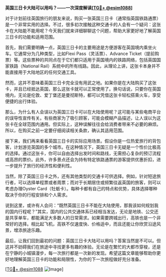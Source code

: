 **英国三日卡大陆可以用吗？——一次深度解读[[TG💪+ @esim1088](https://t.me/s/esim1088)]**

对于计划前往英国旅行的朋友来说，购买一张英国三日卡（通常指英国铁路通票）是一个非常实用的选择。不过，很多初次接触这种交通卡的人会有一个疑问：这张卡在大陆能不能用呢？今天我们就来详细聊聊这个问题，帮助大家更好地了解英国三日卡的功能和适用范围。

首先，我们需要明确一点，英国三日卡的主要用途是方便游客在英国境内乘坐火车。它通常分为几种类型，比如Flexi Pass（灵活票）、Advance Ticket（提前购票）等。这些票种的共同点在于它们都只适用于英国境内的铁路网络，包括英国国家铁路（National Rail）系统中的所有线路。因此，从理论上讲，这张卡本身并不能直接用于大陆地区的任何交通工具。

然而，这并不意味着英国三日卡完全没有用武之地。如果你是在大陆购买了这张卡，并且已经抵达英国，那么这张卡就可以正常使用了。换句话说，只要你在英国境内，无论是伦敦、爱丁堡还是曼彻斯特，都可以凭借这张卡轻松搭乘火车，享受便捷的出行体验。

那么，为什么有人会误以为英国三日卡可以在大陆使用呢？这可能与某些电商平台的误导性宣传有关。有些商家为了吸引顾客，可能会模糊产品描述，让人误以为这张卡在全球范围内通用。但实际上，这种误解往往会给消费者带来不必要的麻烦。所以，在购买之前一定要仔细阅读相关条款，确认其适用范围。

接下来，我们再来看看英国三日卡的实际应用场景。假设你是一位热爱旅行的背包客，计划游览英国的多个城市。在这种情况下，英国三日卡无疑是一个性价比极高的选择。通过这张卡，你可以自由选择出发时间和路线，无需担心复杂的预订流程或高昂的票价。此外，许多景点还会为持有特定铁路通票的游客提供优惠折扣，进一步提升了旅行的经济性和便利性。

当然，除了英国三日卡之外，还有其他类型的交通卡可供选择。例如，针对短途旅行者，可以选择单程票或者周票；而对于长期居住或频繁往返英国的旅客，则可以考虑办理Oyster Card（牡蛎卡）。每种卡都有自己的特点和优势，具体选择哪种取决于你的行程安排和个人需求。

说到这里，或许有人会问：“既然英国三日卡不能在大陆使用，那我该如何规划我的国内行程呢？”其实，国内的公共交通体系已经相当发达，无论是地铁、公交还是共享单车，都能满足大多数人的日常需求。如果需要跨城出行，高铁也是一个非常好的选择。相比起飞机，高铁不仅速度快、价格适中，而且还能让你欣赏沿途风景，增添旅途乐趣。

最后，让我们回到最初的问题：英国三日卡大陆可以用吗？答案当然是不可以。但这并不妨碍我们在旅途中寻找更多有趣的体验。无论是在繁忙的大都市穿梭，还是在宁静的小城镇漫步，每一次旅行都是一次新的发现。希望这篇文章能够帮助你更好地理解英国三日卡的功能和局限性，为你的下一次旅程做好充分准备。

[[TG💪+ @esim1088](https://t.me/s/esim1088) ![Image](https://i.postimg.cc/4NQfJmqS/Snipaste-2025-05-13-00-14-12.png)]